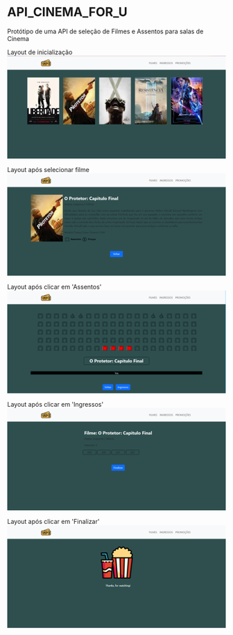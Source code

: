 # API_CINEMA_FOR_U
 Protótipo de uma API de seleção de Filmes e Assentos para salas de Cinema

 Layout de inicialização
 ![](https://github.com/melqrozendo/API_CINEMA_FOR_U/blob/main/img/capa.PNG)

 Layout após selecionar filme
 ![](https://github.com/melqrozendo/API_CINEMA_FOR_U/blob/main/img/capa-01.PNG)

 Layout após clicar em 'Assentos'
 ![](https://github.com/melqrozendo/API_CINEMA_FOR_U/blob/main/img/capa-02.PNG)

 Layout após clicar em 'Ingressos'
 ![](https://github.com/melqrozendo/API_CINEMA_FOR_U/blob/main/img/capa-03.PNG)

 Layout após clicar em 'Finalizar'
 ![](https://github.com/melqrozendo/API_CINEMA_FOR_U/blob/main/img/capa-04.PNG)
